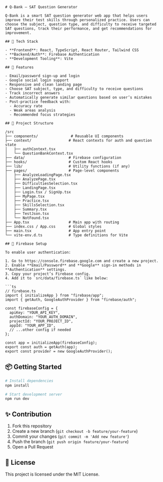 ```
# Q-Bank – SAT Question Generator

Q-Bank is a smart SAT question generator web app that helps users improve their test skills through personalized practice. Users can choose the subject, question type, and difficulty to receive targeted SAT questions, track their performance, and get recommendations for improvement.

## 🔧 Tech Stack

- **Frontend**: React, TypeScript, React Router, Tailwind CSS
- **Backend/Auth**: Firebase Authentication
- **Development Tooling**: Vite

## 🚀 Features

- Email/password sign-up and login
- Google social login support
- Responsive and clean landing page
- Choose SAT subject, type, and difficulty to receive questions
- Track incorrect answers
- Automatically generate similar questions based on user’s mistakes
- Post-practice feedback with:
  - Accuracy rate
  - Weak areas analysis
  - Recommended focus strategies

## 📁 Project Structure

/src  
├── components/               # Reusable UI components  
├── context/                 # React contexts for auth and question state  
│   ├── authContext.tsx  
│   └── QuestionBankContext.tsx  
├── data/                    # Firebase configuration  
├── hooks/                   # Custom React hooks  
├── lib/                     # Utility functions (if any)  
├── pages/                   # Page-level components  
│   ├── AnalyzeLoadingPage.tsx  
│   ├── AnalyzePage.tsx  
│   ├── DifficultiesSelection.tsx  
│   ├── LandingPage.tsx  
│   ├── Login.tsx / SignUp.tsx  
│   ├── MyPage.tsx  
│   ├── Practice.tsx  
│   ├── SkillsSelection.tsx  
│   ├── Summary.tsx  
│   ├── TestJson.tsx  
│   └── NotFound.tsx  
├── App.tsx                  # Main app with routing  
├── index.css / App.css      # Global styles  
├── main.tsx                 # App entry point  
└── vite-env.d.ts            # Type definitions for Vite

## 🔐 Firebase Setup

To enable user authentication:

1. Go to https://console.firebase.google.com and create a new project.
2. Enable **Email/Password** and **Google** sign-in methods in **Authentication** settings.
3. Copy your project’s Firebase config.
4. Add it to `src/data/firebase.ts` like below:

```ts
// firebase.ts
import { initializeApp } from "firebase/app";
import { getAuth, GoogleAuthProvider } from "firebase/auth";

const firebaseConfig = {
  apiKey: "YOUR_API_KEY",
  authDomain: "YOUR_AUTH_DOMAIN",
  projectId: "YOUR_PROJECT_ID",
  appId: "YOUR_APP_ID",
  // ...other config if needed
};

const app = initializeApp(firebaseConfig);
export const auth = getAuth(app);
export const provider = new GoogleAuthProvider();
```

## 📦 Getting Started

```bash
# Install dependencies
npm install

# Start development server
npm run dev
```

## ✨ Contribution

1. Fork this repository
2. Create a new branch (`git checkout -b feature/your-feature`)
3. Commit your changes (`git commit -m 'Add new feature'`)
4. Push the branch (`git push origin feature/your-feature`)
5. Open a Pull Request

## 📝 License

This project is licensed under the MIT License.
```
